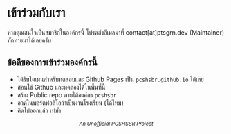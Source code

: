 # เข้าร่วมกับเรา
หากคุณสนใจเป็นสมาชิกในองค์กรนี้ โปรดส่งอีเมลมาที่ contact[at]ptsgrn.dev (Maintainer) ทักทายมาได้เลยครับ

## ข้อดีของการเข้าร่วมองค์กรนี้
- ได้รับโดเมนสำหรับทดสอบและ Github Pages เป็น `pcshsbr.github.io` ได้เลย
- สอนใช้ Github และทดลองได้ในพื้นที่นี้
- สร้าง Public repo ภายใต้องค์กร `pcshsbr`
- อวดในพอร์ตฟอลิโอว่าเป็นงานโรงเรียน (ได้ไหม)
- คิดไม่ออกแล้ว เท่มั้ง

<center><sup><i>An Unofficial PCSHSBR Project</i></sup></center>
